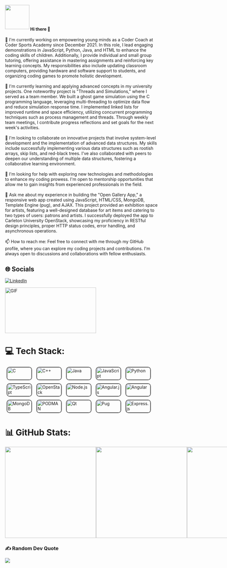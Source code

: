 <img align='left' src='https://user-images.githubusercontent.com/5713670/87202985-820dcb80-c2b6-11ea-9f56-7ec461c497c3.gif' width='80'><br><br><br>
#### Hi there 👋<br>

🔭 I'm currently working on empowering young minds as a Coder Coach at Coder Sports Academy since December 2021. In this role, I lead engaging demonstrations in JavaScript, Python, Java, and HTML to enhance the coding skills of children. Additionally, I provide individual and small group tutoring, offering assistance in mastering assignments and reinforcing key learning concepts. My responsibilities also include updating classroom computers, providing hardware and software support to students, and organizing coding games to promote holistic development.<br><br>🌱 I'm currently learning and applying advanced concepts in my university projects. One noteworthy project is "Threads and Simulations," where I served as a team member. We built a ghost game simulation using the C programming language, leveraging multi-threading to optimize data flow and reduce simulation response time. I implemented linked lists for improved runtime and space efficiency, utilizing concurrent programming techniques such as process management and threads. Through weekly team meetings, I contribute progress reflections and set goals for the next week's activities.<br><br>👯 I'm looking to collaborate on innovative projects that involve system-level development and the implementation of advanced data structures. My skills include successfully implementing various data structures such as rootish arrays, skip lists, and red-black trees. I've also collaborated with peers to deepen our understanding of multiple data structures, fostering a collaborative learning environment.<br><br>🤔 I'm looking for help with exploring new technologies and methodologies to enhance my coding prowess. I'm open to mentorship opportunities that allow me to gain insights from experienced professionals in the field.<br><br>💬 Ask me about my experience in building the "Open Gallery App," a responsive web app created using JavaScript, HTML/CSS, MongoDB, Template Engine (pug), and AJAX. This project provided an exhibition space for artists, featuring a well-designed database for art items and catering to two types of users: patrons and artists. I successfully deployed the app to Carleton University OpenStack, showcasing my proficiency in RESTful design principles, proper HTTP status codes, error handling, and asynchronous operations.<br><br>📫 How to reach me: Feel free to connect with me through my GitHub profile, where you can explore my coding projects and contributions. I'm always open to discussions and collaborations with fellow enthusiasts.



## 🌐 Socials
[![LinkedIn](https://img.shields.io/badge/LinkedIn-%230077B5.svg?logo=linkedin&logoColor=white)](https://linkedin.com/in/abdul-raheem-1828361aa)

<img alt="GIF" src="https://github.com/abhisheknaiidu/abhisheknaiidu/blob/master/code.gif?raw=true" width="300" height="150" />

# 💻 Tech Stack:

<div align="left">
  <img src="https://img.shields.io/badge/c-%2300599C.svg?style=for-the-badge&logo=c&logoColor=white" alt="C" title="C" width="80" height="40" style="border-radius: 10px; border: 2px solid #555; margin: 5px;">
  <img src="https://img.shields.io/badge/c++-%2300599C.svg?style=for-the-badge&logo=c%2B%2B&logoColor=white" alt="C++" title="C++" width="80" height="40" style="border-radius: 10px; border: 2px solid #555; margin: 5px;">
  <img src="https://img.shields.io/badge/java-%23ED8B00.svg?style=for-the-badge&logo=java&logoColor=white" alt="Java" title="Java" width="80" height="40" style="border-radius: 10px; border: 2px solid #555; margin: 5px;">
  <img src="https://img.shields.io/badge/javascript-%23323330.svg?style=for-the-badge&logo=javascript&logoColor=%23F7DF1E" alt="JavaScript" title="JavaScript" width="80" height="40" style="border-radius: 10px; border: 2px solid #555; margin: 5px;">
  <img src="https://img.shields.io/badge/python-3670A0?style=for-the-badge&logo=python&logoColor=ffdd54" alt="Python" title="Python" width="80" height="40" style="border-radius: 10px; border: 2px solid #555; margin: 5px;">
  <img src="https://img.shields.io/badge/typescript-%23007ACC.svg?style=for-the-badge&logo=typescript&logoColor=white" alt="TypeScript" title="TypeScript" width="80" height="40" style="border-radius: 10px; border: 2px solid #555; margin: 5px;">
  <img src="https://img.shields.io/badge/Openstack-%23f01742.svg?style=for-the-badge&logo=openstack&logoColor=white" alt="OpenStack" title="OpenStack" width="80" height="40" style="border-radius: 10px; border: 2px solid #555; margin: 5px;">
  <img src="https://img.shields.io/badge/node.js-6DA55F?style=for-the-badge&logo=node.js&logoColor=white" alt="Node.js" title="Node.js" width="80" height="40" style="border-radius: 10px; border: 2px solid #555; margin: 5px;">
  <img src="https://img.shields.io/badge/angular.js-%23E23237.svg?style=for-the-badge&logo=angularjs&logoColor=white" alt="Angular.js" title="Angular.js" width="80" height="40" style="border-radius: 10px; border: 2px solid #555; margin: 5px;">
  <img src="https://img.shields.io/badge/angular-%23DD0031.svg?style=for-the-badge&logo=angular&logoColor=white" alt="Angular" title="Angular" width="80" height="40" style="border-radius: 10px; border: 2px solid #555; margin: 5px;">
  <img src="https://img.shields.io/badge/MongoDB-%234ea94b.svg?style=for-the-badge&logo=mongodb&logoColor=white" alt="MongoDB" title="MongoDB" width="80" height="40" style="border-radius: 10px; border: 2px solid #555; margin: 5px;">
  <img src="https://img.shields.io/badge/podman-892CA0.svg?style=for-the-badge&logo=podman&logoColor=white" alt="PODMAN" title="PODMAN" width="80" height="40" style="border-radius: 10px; border: 2px solid #555; margin: 5px;">
  <img src="https://img.shields.io/badge/Qt-%23217346.svg?style=for-the-badge&logo=Qt&logoColor=white" alt="Qt" title="Qt" width="80" height="40" style="border-radius: 10px; border: 2px solid #555; margin: 5px;">
  <img src="https://img.shields.io/badge/Pug-FFF?style=for-the-badge&logo=pug&logoColor=A86454" alt="Pug" title="Pug" width="80" height="40" style="border-radius: 10px; border: 2px solid #555; margin: 5px;">
  <img src="https://img.shields.io/badge/express.js-%23404d59.svg?style=for-the-badge&logo=express&logoColor=%2361DAFB" alt="Express.js" title="Express.js" width="80" height="40" style="border-radius: 10px; border: 2px solid #555; margin: 5px;">
</div>

# 📊 GitHub Stats:
<div style="display: flex; justify-content: space-between;">
  <img src="https://github-readme-stats.vercel.app/api?username=RanaAbdulRaheem&theme=nightowl&hide_border=true&include_all_commits=true&count_private=false" width="300">
  <img src="https://github-readme-streak-stats.herokuapp.com/?user=RanaAbdulRaheem&theme=nightowl&hide_border=true" width="300">
  <img src="https://github-readme-stats.vercel.app/api/top-langs/?username=RanaAbdulRaheem&theme=nightowl&hide_border=true&include_all_commits=true&count_private=false&layout=compact" width="300">
</div>

### ✍️ Random Dev Quote
![](https://quotes-github-readme.vercel.app/api?type=horizontal&theme=radical)

